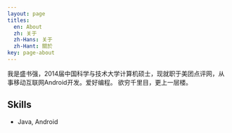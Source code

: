 ```yaml
---
layout: page
titles:
  en: About
  zh: 关于
  zh-Hans: 关于
  zh-Hant: 關於
key: page-about
---
```


我是盛书强，2014届中国科学与技术大学计算机硕士，现就职于美团点评网，从事移动互联网Android开发。爱好编程。
欲穷千里目，更上一层楼。

## Skills

- Java, Android